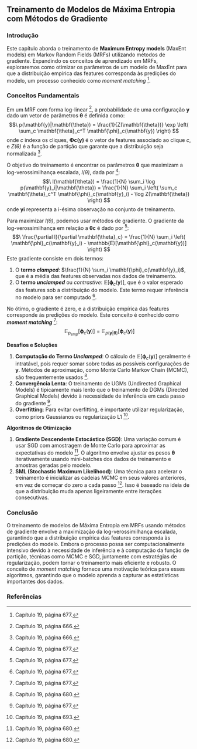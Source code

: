## Treinamento de Modelos de Máxima Entropia com Métodos de Gradiente

### Introdução
Este capítulo aborda o treinamento de **Maximum Entropy models** (MaxEnt models) em Markov Random Fields (MRFs) utilizando métodos de gradiente. Expandindo os conceitos de aprendizado em MRFs, exploraremos como otimizar os parâmetros de um modelo de MaxEnt para que a distribuição empírica das features corresponda às predições do modelo, um processo conhecido como *moment matching* [^677].

### Conceitos Fundamentais
Em um MRF com forma log-linear [^676], a probabilidade de uma configuração **y** dado um vetor de parâmetros **θ** é definida como:
$$\
p(\mathbf{y}|\mathbf{\theta}) = \frac{1}{Z(\mathbf{\theta})} \exp \left( \sum_c \mathbf{\theta}_c^T \mathbf{\phi}_c(\mathbf{y}) \right)
$$
onde *c* indexa os cliques, **Φc(y)** é o vetor de features associado ao clique *c*, e *Z(θ)* é a função de partição que garante que a distribuição seja normalizada [^676].

O objetivo do treinamento é encontrar os parâmetros **θ** que maximizam a log-verossimilhança escalada, *l(θ)*, dada por [^677]:
$$\
l(\mathbf{\theta}) = \frac{1}{N} \sum_i \log p(\mathbf{y}_i|\mathbf{\theta}) = \frac{1}{N} \sum_i \left( \sum_c \mathbf{\theta}_c^T \mathbf{\phi}_c(\mathbf{y}_i) - \log Z(\mathbf{\theta}) \right)
$$
onde **yi** representa a i-ésima observação no conjunto de treinamento.

Para maximizar *l(θ)*, podemos usar métodos de gradiente. O gradiente da log-verossimilhança em relação a **θc** é dado por [^677]:
$$\
\frac{\partial l}{\partial \mathbf{\theta}_c} = \frac{1}{N} \sum_i \left( \mathbf{\phi}_c(\mathbf{y}_i) - \mathbb{E}[\mathbf{\phi}_c(\mathbf{y})] \right)
$$
Este gradiente consiste em dois termos:
1.  O **termo *clamped***: $\frac{1}{N} \sum_i \mathbf{\phi}_c(\mathbf{y}_i)$, que é a média das features observadas nos dados de treinamento.
2.  O **termo *unclamped*** ou *contrastive*: $\mathbb{E}[\mathbf{\phi}_c(\mathbf{y})]$, que é o valor esperado das features sob a distribuição do modelo. Este termo requer inferência no modelo para ser computado [^677].

No ótimo, o gradiente é zero, e a distribuição empírica das features corresponde às predições do modelo. Este conceito é conhecido como ***moment matching*** [^677]:
$$\
\mathbb{E}_{p_{emp}}[\mathbf{\phi}_c(\mathbf{y})] = \mathbb{E}_{p(\mathbf{y}|\mathbf{\theta})}[\mathbf{\phi}_c(\mathbf{y})]
$$

**Desafios e Soluções**
1.  **Computação do Termo *Unclamped***: O cálculo de $\mathbb{E}[\mathbf{\phi}_c(\mathbf{y})]$ geralmente é intratável, pois requer somar sobre todas as possíveis configurações de **y**. Métodos de aproximação, como Monte Carlo Markov Chain (MCMC), são frequentemente usados [^680].
2.  **Convergência Lenta**: O treinamento de UGMs (Undirected Graphical Models) é tipicamente mais lento que o treinamento de DGMs (Directed Graphical Models) devido à necessidade de inferência em cada passo do gradiente [^677].
3.  **Overfitting**: Para evitar overfitting, é importante utilizar regularização, como priors Gaussianos ou regularização L1 [^693].

**Algoritmos de Otimização**
1.  **Gradiente Descendente Estocástico (SGD)**: Uma variação comum é usar SGD com amostragem de Monte Carlo para aproximar as expectativas do modelo [^680]. O algoritmo envolve ajustar os pesos **θ** iterativamente usando mini-batches dos dados de treinamento e amostras geradas pelo modelo.
2.  **SML (Stochastic Maximum Likelihood)**: Uma técnica para acelerar o treinamento é inicializar as cadeias MCMC em seus valores anteriores, em vez de começar do zero a cada passo [^680]. Isso é baseado na ideia de que a distribuição muda apenas ligeiramente entre iterações consecutivas.

### Conclusão
O treinamento de modelos de Máxima Entropia em MRFs usando métodos de gradiente envolve a maximização da log-verossimilhança escalada, garantindo que a distribuição empírica das features corresponda às predições do modelo. Embora o processo possa ser computacionalmente intensivo devido à necessidade de inferência e à computação da função de partição, técnicas como MCMC e SGD, juntamente com estratégias de regularização, podem tornar o treinamento mais eficiente e robusto. O conceito de *moment matching* fornece uma motivação teórica para esses algoritmos, garantindo que o modelo aprenda a capturar as estatísticas importantes dos dados.

### Referências
[^676]: Capítulo 19, página 666.
[^677]: Capítulo 19, página 677.
[^680]: Capítulo 19, página 680.
[^693]: Capítulo 19, página 693.
<!-- END -->
